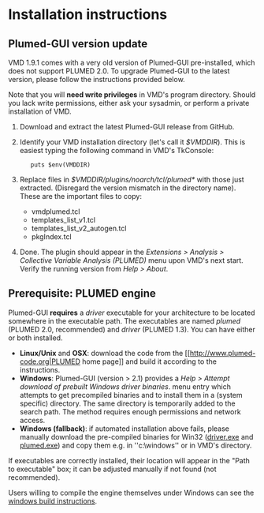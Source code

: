 Installation instructions
========================================



Plumed-GUI version update
----------------------------------------

VMD 1.9.1 comes with a very old version of Plumed-GUI pre-installed,
which does not support PLUMED 2.0. To upgrade Plumed-GUI to the latest
version, please follow the instructions provided below.  

Note that you will **need write privileges** in VMD's program
directory. Should you lack write permissions, either ask your
sysadmin, or perform a private installation of VMD.

1. Download and extract the latest Plumed-GUI release from GitHub.

2. Identify your VMD installation directory (let's call it
   _$VMDDIR_). This is easiest typing the following command in VMD's
   TkConsole:

          puts $env(VMDDIR)

3. Replace files in _$VMDDIR/plugins/noarch/tcl/plumed*_ with those
   just extracted. (Disregard the version mismatch in the directory
   name).  These are the important files to copy:
   * vmdplumed.tcl
   * templates_list_v1.tcl
   * templates_list_v2_autogen.tcl    
   * pkgIndex.tcl

4. Done. The plugin should appear in the _Extensions > Analysis >
   Collective Variable Analysis (PLUMED)_ menu upon VMD's next
   start. Verify the running version from _Help > About_.



Prerequisite: PLUMED engine
----------------------------------------

Plumed-GUI **requires** a _driver_  executable for your architecture to be located somewhere in the
executable path.  The executables are named _plumed_ (PLUMED 2.0, recommended) and _driver_ (PLUMED 1.3). You can have either or both installed.  


 * **Linux/Unix** and **OSX**:   download the code from the [[http://www.plumed-code.org|PLUMED home page]] and build it according to the instructions.  
 * **Windows**: Plumed-GUI (version > 2.1) provides a _Help > Attempt download of prebuilt Windows driver binaries_.
 menu entry which attempts to get precompiled binaries and to install them in a (system specific) directory. The same directory is temporarily added to the search path. The method requires enough permissions and network access. 
 * **Windows (fallback)**: if automated installation above fails, please manually download the pre-compiled binaries for Win32 ([driver.exe](http://www.multiscalelab.org/utilities/PlumedGUI?action=AttachFile&do=get&target=driver.exe) and [plumed.exe](http://www.multiscalelab.org/utilities/PlumedGUI?action=AttachFile&do=get&target=plumed.exe)) and copy them e.g. in ''c:\windows'' or in VMD's directory. 


If executables are correctly installed, their location will appear in the "Path to executable" box; it can be adjusted manually if not found (not recommended). 

Users willing to compile the engine themselves under Windows can see the [windows build instructions](http://www.multiscalelab.org/utilities/PlumedGUI/BuildWin32).


